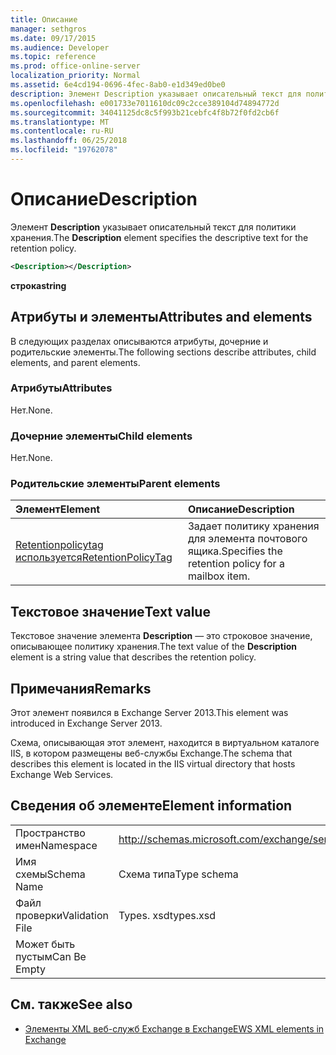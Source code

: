 ```yaml
---
title: Описание
manager: sethgros
ms.date: 09/17/2015
ms.audience: Developer
ms.topic: reference
ms.prod: office-online-server
localization_priority: Normal
ms.assetid: 6e4cd194-0696-4fec-8ab0-e1d349ed0be0
description: Элемент Description указывает описательный текст для политики хранения.
ms.openlocfilehash: e001733e7011610dc09c2cce389104d74894772d
ms.sourcegitcommit: 34041125dc8c5f993b21cebfc4f8b72f0fd2cb6f
ms.translationtype: MT
ms.contentlocale: ru-RU
ms.lasthandoff: 06/25/2018
ms.locfileid: "19762078"
---
```

# <a name="description"></a><span data-ttu-id="2de84-103">Описание</span><span class="sxs-lookup"><span data-stu-id="2de84-103">Description</span></span>

<span data-ttu-id="2de84-104">Элемент **Description** указывает описательный текст для политики хранения.</span><span class="sxs-lookup"><span data-stu-id="2de84-104">The **Description** element specifies the descriptive text for the retention policy.</span></span> 
  
```XML
<Description></Description>
```

 <span data-ttu-id="2de84-105">**строка**</span><span class="sxs-lookup"><span data-stu-id="2de84-105">**string**</span></span>
## <a name="attributes-and-elements"></a><span data-ttu-id="2de84-106">Атрибуты и элементы</span><span class="sxs-lookup"><span data-stu-id="2de84-106">Attributes and elements</span></span>

<span data-ttu-id="2de84-107">В следующих разделах описываются атрибуты, дочерние и родительские элементы.</span><span class="sxs-lookup"><span data-stu-id="2de84-107">The following sections describe attributes, child elements, and parent elements.</span></span>
  
### <a name="attributes"></a><span data-ttu-id="2de84-108">Атрибуты</span><span class="sxs-lookup"><span data-stu-id="2de84-108">Attributes</span></span>

<span data-ttu-id="2de84-109">Нет.</span><span class="sxs-lookup"><span data-stu-id="2de84-109">None.</span></span>
  
### <a name="child-elements"></a><span data-ttu-id="2de84-110">Дочерние элементы</span><span class="sxs-lookup"><span data-stu-id="2de84-110">Child elements</span></span>

<span data-ttu-id="2de84-111">Нет.</span><span class="sxs-lookup"><span data-stu-id="2de84-111">None.</span></span>
  
### <a name="parent-elements"></a><span data-ttu-id="2de84-112">Родительские элементы</span><span class="sxs-lookup"><span data-stu-id="2de84-112">Parent elements</span></span>

|<span data-ttu-id="2de84-113">**Элемент**</span><span class="sxs-lookup"><span data-stu-id="2de84-113">**Element**</span></span>|<span data-ttu-id="2de84-114">**Описание**</span><span class="sxs-lookup"><span data-stu-id="2de84-114">**Description**</span></span>|
|:-----|:-----|
|[<span data-ttu-id="2de84-115">Retentionpolicytag используется</span><span class="sxs-lookup"><span data-stu-id="2de84-115">RetentionPolicyTag</span></span>](retentionpolicytag.md) <br/> |<span data-ttu-id="2de84-116">Задает политику хранения для элемента почтового ящика.</span><span class="sxs-lookup"><span data-stu-id="2de84-116">Specifies the retention policy for a mailbox item.</span></span>  <br/> |
   
## <a name="text-value"></a><span data-ttu-id="2de84-117">Текстовое значение</span><span class="sxs-lookup"><span data-stu-id="2de84-117">Text value</span></span>

<span data-ttu-id="2de84-118">Текстовое значение элемента **Description** — это строковое значение, описывающее политику хранения.</span><span class="sxs-lookup"><span data-stu-id="2de84-118">The text value of the **Description** element is a string value that describes the retention policy.</span></span> 
  
## <a name="remarks"></a><span data-ttu-id="2de84-119">Примечания</span><span class="sxs-lookup"><span data-stu-id="2de84-119">Remarks</span></span>

<span data-ttu-id="2de84-120">Этот элемент появился в Exchange Server 2013.</span><span class="sxs-lookup"><span data-stu-id="2de84-120">This element was introduced in Exchange Server 2013.</span></span>
  
<span data-ttu-id="2de84-121">Схема, описывающая этот элемент, находится в виртуальном каталоге IIS, в котором размещены веб-службы Exchange.</span><span class="sxs-lookup"><span data-stu-id="2de84-121">The schema that describes this element is located in the IIS virtual directory that hosts Exchange Web Services.</span></span>
  
## <a name="element-information"></a><span data-ttu-id="2de84-122">Сведения об элементе</span><span class="sxs-lookup"><span data-stu-id="2de84-122">Element information</span></span>

|||
|:-----|:-----|
|<span data-ttu-id="2de84-123">Пространство имен</span><span class="sxs-lookup"><span data-stu-id="2de84-123">Namespace</span></span>  <br/> |http://schemas.microsoft.com/exchange/services/2006/types  <br/> |
|<span data-ttu-id="2de84-124">Имя схемы</span><span class="sxs-lookup"><span data-stu-id="2de84-124">Schema Name</span></span>  <br/> |<span data-ttu-id="2de84-125">Схема типа</span><span class="sxs-lookup"><span data-stu-id="2de84-125">Type schema</span></span>  <br/> |
|<span data-ttu-id="2de84-126">Файл проверки</span><span class="sxs-lookup"><span data-stu-id="2de84-126">Validation File</span></span>  <br/> |<span data-ttu-id="2de84-127">Types. xsd</span><span class="sxs-lookup"><span data-stu-id="2de84-127">types.xsd</span></span>  <br/> |
|<span data-ttu-id="2de84-128">Может быть пустым</span><span class="sxs-lookup"><span data-stu-id="2de84-128">Can Be Empty</span></span>  <br/> ||
   
## <a name="see-also"></a><span data-ttu-id="2de84-129">См. также</span><span class="sxs-lookup"><span data-stu-id="2de84-129">See also</span></span>

- [<span data-ttu-id="2de84-130">Элементы XML веб-служб Exchange в Exchange</span><span class="sxs-lookup"><span data-stu-id="2de84-130">EWS XML elements in Exchange</span></span>](ews-xml-elements-in-exchange.md)

